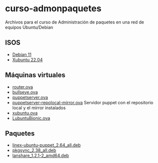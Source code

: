 # curso-admonpaquetes
Archivos para el curso de Administración de paquetes en una red de equipos Ubuntu/Debian
## ISOS
- [Debian 11](https://drive.google.com/file/d/1NZuq7Syam3AFnhZdF4PAK4PfVG6TiASE/view?usp=drive_link)
- [Xubuntu 22.04](https://drive.google.com/file/d/1YN8gwgdfTyThWA59_VKiYhnH3IVgSy4x/view?usp=drive_link)
## Máquinas virtuales
- [router.ova](https://drive.google.com/file/d/1WPC4eiyWwa6L5pBP1QSeq5mW64dzBF3D/view?usp=drive_link)
- [bullseye.ova](https://drive.google.com/file/d/1X9qPN96gq_QWSLCExmsoIyYNiFhbT4nY/view?usp=drive_link)
- [puppetserver.ova](https://drive.google.com/file/d/1Ymk1gUtLc4aCYaYA-rz___rXgAJfGN4d/view?usp=drive_link)
- [puppetserver-repolocal-mirror.ova](https://drive.google.com/file/d/1YpwcXlW0TGQGr3_QrFz7reNTJFc9Lgf3/view?usp=drive_link) Servidor puppet con el repositorio local y el mirror instalados
- [xubuntu.ova](https://drive.google.com/file/d/1J4UKMjUtjtpvZRDi7LcojBhvstNoW6fS/view?usp=drive_link)
- [LubuntuBionic.ova](https://drive.google.com/file/d/1PvhB0mJCLNL70wUsugNuwf2EIwZLwDEw/view?usp=drive_link)
## Paquetes
- [linex-ubuntu-puppet_2.64_all.deb](https://drive.google.com/file/d/1dJupfwNw2RnVX-zGRN5TrS56JZjlLYll/view?usp=drive_link)
- [pkgsync_2.38_all.deb](https://drive.google.com/file/d/1vtAwRSrkAs_QLevTr5rifozJ7a-uK81F/view?usp=drive_link)
- [lanshare_1.2.1-2_amd64.deb](https://drive.google.com/file/d/19DzClVSW51tZG-LyHHhOzGkvVHS30dGX/view?usp=drive_link)
